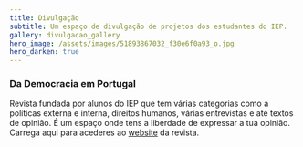 ```yaml
---
title: Divulgação
subtitle: Um espaço de divulgação de projetos dos estudantes do IEP.
gallery: divulgacao_gallery
hero_image: /assets/images/51893867032_f30e6f0a93_o.jpg
hero_darken: true
---
```


### Da Democracia em Portugal

 Revista fundada por alunos do IEP que tem várias categorias como a políticas externa e interna, direitos humanos, várias entrevistas e até textos de opinião. É um espaço onde tens a liberdade de expressar a tua opinião. Carrega aqui para acederes ao [website](https://democraciapt.github.io/) da revista. 